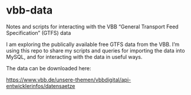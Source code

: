 # vbb-data

Notes and scripts for interacting with the VBB “General Transport Feed Specification” (GTFS) data

I am exploring the publically available free GTFS data from the VBB. I’m using this repo to share my scripts and queries for importing the data into MySQL, and for interacting with the data in useful ways.

The data can be downloaded here:

https://www.vbb.de/unsere-themen/vbbdigital/api-entwicklerinfos/datensaetze
